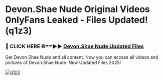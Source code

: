 # Devon.Shae Nude Original Videos 0nlyFans Leaked - Files Updated! (q1z3)

<h3>🔴 CLICK HERE 🌐==►► <a href="https://tinyurl.com/4mcuefdz" rel="nofollow">Devon.Shae Nude Updated Files</a></h3>

Get Devon.Shae Nude and all content. Now you can access all videos and pictures of Devon.Shae Nude. New Updated Files 2025!

[![q1z3](https://i.imgur.com/StAQSOY.gif)](https://tinyurl.com/4mcuefdz)
